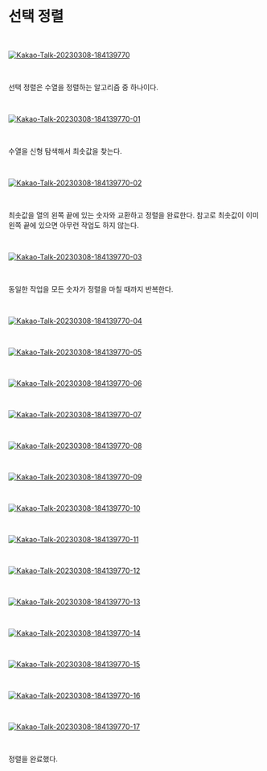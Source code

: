 # 선택 정렬

</br>

<a href="https://ibb.co/wcdvb2z"><img src="https://i.ibb.co/Y0NrKVL/Kakao-Talk-20230308-184139770.jpg" alt="Kakao-Talk-20230308-184139770" border="0"></a>

</br>

선택 정렬은 수열을 정렬하는 알고리즘 중 하나이다.

</br>

<a href="https://ibb.co/gZZtbRK"><img src="https://i.ibb.co/F448kDT/Kakao-Talk-20230308-184139770-01.jpg" alt="Kakao-Talk-20230308-184139770-01" border="0"></a>

</br>

수열을 신형 탐색해서 최솟값을 찾는다.

</br>

<a href="https://ibb.co/D5jVxgP"><img src="https://i.ibb.co/720YwNx/Kakao-Talk-20230308-184139770-02.jpg" alt="Kakao-Talk-20230308-184139770-02" border="0"></a>

</br>

최솟값을 열의 왼쪽 끝에 있는 숫자와 교환하고 정렬을 완료한다. 참고로 최솟값이 이미 왼쪽 끝에 있으면 아무런 작업도 하지 않는다.

</br>

<a href="https://ibb.co/pXJ4qCF"><img src="https://i.ibb.co/6sgDQ6C/Kakao-Talk-20230308-184139770-03.jpg" alt="Kakao-Talk-20230308-184139770-03" border="0"></a>

</br>

동일한 작업을 모든 숫자가 정렬을 마칠 때까지 반복한다.

</br>

<a href="https://ibb.co/THTnGxk"><img src="https://i.ibb.co/vJBrW6H/Kakao-Talk-20230308-184139770-04.jpg" alt="Kakao-Talk-20230308-184139770-04" border="0"></a>

</br>

<a href="https://ibb.co/Zx5BdzY"><img src="https://i.ibb.co/x6W1hqf/Kakao-Talk-20230308-184139770-05.jpg" alt="Kakao-Talk-20230308-184139770-05" border="0"></a>

</br>

<a href="https://ibb.co/PD8bZj7"><img src="https://i.ibb.co/vX8rxq7/Kakao-Talk-20230308-184139770-06.jpg" alt="Kakao-Talk-20230308-184139770-06" border="0"></a>

</br>

<a href="https://ibb.co/zskyGNg"><img src="https://i.ibb.co/sjB0yt4/Kakao-Talk-20230308-184139770-07.jpg" alt="Kakao-Talk-20230308-184139770-07" border="0"></a>

</br>

<a href="https://ibb.co/D9HMLv5"><img src="https://i.ibb.co/St4mJMR/Kakao-Talk-20230308-184139770-08.jpg" alt="Kakao-Talk-20230308-184139770-08" border="0"></a>

</br>

<a href="https://ibb.co/48yKYx8"><img src="https://i.ibb.co/5rDGnVr/Kakao-Talk-20230308-184139770-09.jpg" alt="Kakao-Talk-20230308-184139770-09" border="0"></a>

</br>

<a href="https://ibb.co/bdCRk0m"><img src="https://i.ibb.co/Lpch3FR/Kakao-Talk-20230308-184139770-10.jpg" alt="Kakao-Talk-20230308-184139770-10" border="0"></a>

</br>

<a href="https://ibb.co/ZHKSKVq"><img src="https://i.ibb.co/xmGYGDx/Kakao-Talk-20230308-184139770-11.jpg" alt="Kakao-Talk-20230308-184139770-11" border="0"></a>

</br>

<a href="https://ibb.co/HhLg1rb"><img src="https://i.ibb.co/Y04jYt1/Kakao-Talk-20230308-184139770-12.jpg" alt="Kakao-Talk-20230308-184139770-12" border="0"></a>

</br>

<a href="https://ibb.co/nzdXX7y"><img src="https://i.ibb.co/Ypn55cS/Kakao-Talk-20230308-184139770-13.jpg" alt="Kakao-Talk-20230308-184139770-13" border="0"></a>

</br>

<a href="https://ibb.co/0sGhsfv"><img src="https://i.ibb.co/KKrFK9S/Kakao-Talk-20230308-184139770-14.jpg" alt="Kakao-Talk-20230308-184139770-14" border="0"></a>

</br>

<a href="https://ibb.co/cTZHg03"><img src="https://i.ibb.co/Yj1MRmQ/Kakao-Talk-20230308-184139770-15.jpg" alt="Kakao-Talk-20230308-184139770-15" border="0"></a>

</br>

<a href="https://ibb.co/qsDY797"><img src="https://i.ibb.co/Z8fzGKG/Kakao-Talk-20230308-184139770-16.jpg" alt="Kakao-Talk-20230308-184139770-16" border="0"></a>

</br>

<a href="https://ibb.co/KxrQd73"><img src="https://i.ibb.co/23kLxPf/Kakao-Talk-20230308-184139770-17.jpg" alt="Kakao-Talk-20230308-184139770-17" border="0"></a>

</br>

정렬을 완료했다.